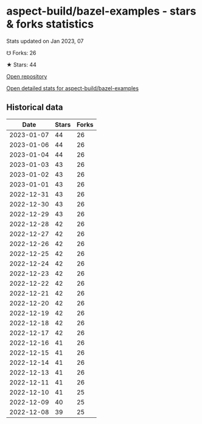 # aspect-build/bazel-examples - stars & forks statistics

Stats updated on Jan 2023, 07

☋ Forks: 26

★ Stars: 44

[Open repository](https://github.com/aspect-build/bazel-examples)

[Open detailed stats for aspect-build/bazel-examples](https://reviewgithub.com/rep/aspect-build/bazel-examples)

## Historical data
| Date | Stars | Forks |
|------|-------|-------|
| 2023-01-07 | 44 | 26 | 
| 2023-01-06 | 44 | 26 | 
| 2023-01-04 | 44 | 26 | 
| 2023-01-03 | 43 | 26 | 
| 2023-01-02 | 43 | 26 | 
| 2023-01-01 | 43 | 26 | 
| 2022-12-31 | 43 | 26 | 
| 2022-12-30 | 43 | 26 | 
| 2022-12-29 | 43 | 26 | 
| 2022-12-28 | 42 | 26 | 
| 2022-12-27 | 42 | 26 | 
| 2022-12-26 | 42 | 26 | 
| 2022-12-25 | 42 | 26 | 
| 2022-12-24 | 42 | 26 | 
| 2022-12-23 | 42 | 26 | 
| 2022-12-22 | 42 | 26 | 
| 2022-12-21 | 42 | 26 | 
| 2022-12-20 | 42 | 26 | 
| 2022-12-19 | 42 | 26 | 
| 2022-12-18 | 42 | 26 | 
| 2022-12-17 | 42 | 26 | 
| 2022-12-16 | 41 | 26 | 
| 2022-12-15 | 41 | 26 | 
| 2022-12-14 | 41 | 26 | 
| 2022-12-13 | 41 | 26 | 
| 2022-12-11 | 41 | 26 | 
| 2022-12-10 | 41 | 25 | 
| 2022-12-09 | 40 | 25 | 
| 2022-12-08 | 39 | 25 | 

